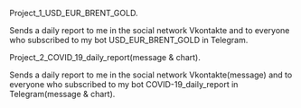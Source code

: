 Project_1_USD_EUR_BRENT_GOLD.

Sends a daily report to me in the social network Vkontakte and 
to everyone who subscribed to my bot USD_EUR_BRENT_GOLD in Telegram.

Project_2_COVID_19_daily_report(message & chart).

Sends a daily report to me in the social network Vkontakte(message) and 
to everyone who subscribed to my bot COVID-19_daily_report in Telegram(message & chart).

